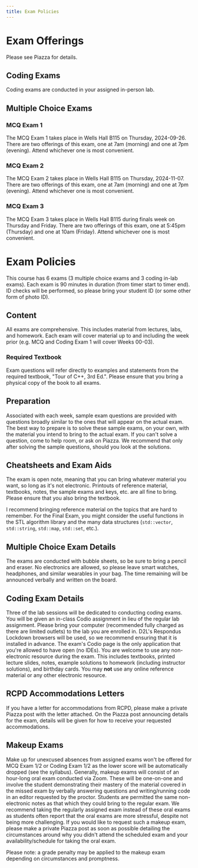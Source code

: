 ```yaml
---
title: Exam Policies
---
```


# Exam Offerings
Please see Piazza for details.

## Coding Exams
Coding exams are conducted in your assigned in-person lab.

## Multiple Choice Exams

### MCQ Exam 1

The MCQ Exam 1 takes place in Wells Hall B115 on Thursday, 2024-09-26. There are two offerings of this exam, one at 7am (morning) and one at 7pm (evening). Attend whichever one is most convenient.


### MCQ Exam 2

The MCQ Exam 2 takes place in Wells Hall B115 on Thursday, 2024-11-07. There are two offerings of this exam, one at 7am (morning) and one at 7pm (evening). Attend whichever one is most convenient.

### MCQ Exam 3

The MCQ Exam 3 takes place in Wells Hall B115 during finals week on Thursday and Friday. There are two offerings of this exam, one at 5:45pm (Thursday) and one at 10am (Friday). Attend whichever one is most convenient. 

# Exam Policies

This course has 6 exams (3 multiple choice exams and 3 coding in-lab exams). Each exam is 90 minutes in duration (from timer start to timer end). ID checks will be performed, so please bring your student ID (or some other form of photo ID).

## Content

All exams are comprehensive. This includes material from lectures, labs, and homework. Each exam will cover material up to and including the week prior (e.g. MCQ and Coding Exam 1 will cover Weeks 00-03).

### Required Textbook

Exam questions will refer directly to examples and statements from the required textbook, "Tour of C++, 3rd Ed.". Please ensure that you bring a physical copy of the book to all exams.

## Preparation

Associated with each week, sample exam questions are provided with questions broadly similar to the ones that will appear on the actual exam. The best way to prepare is to solve these sample exams, on your own, with the material you intend to bring to the actual exam. If you can't solve a question, come to help room, or ask on Piazza. We recommend that only after solving the sample questions, should you look at the solutions.

## Cheatsheets and Exam Aids

The exam is open note, meaning that you can bring whatever material you want, so long as it's not electronic. Printouts of reference material, textbooks, notes, the sample exams and keys, etc. are all fine to bring. Please ensure that you also bring the textbook.

I recommend bringing reference material on the topics that are hard to remember. For the Final Exam, you might consider the useful functions in the STL algorithm library and the many data structures (`std::vector`, `std::string`, `std::map`, `std::set`, etc.).


## Multiple Choice Exam Details

The exams are conducted with bubble sheets, so be sure to bring a pencil and eraser. No electronics are allowed, so please leave smart watches, headphones, and similar wearables in your bag. The time remaining will be announced verbally and written on the board.

## Coding Exam Details

Three of the lab sessions will be dedicated to conducting coding exams. You will be given an in-class Codio assignment in lieu of the regular lab assignment. Please bring your computer (recommended fully charged as there are limited outlets) to the lab you are enrolled in. D2L's Respondus Lockdown browsers will be used, so we recommend ensuring that it is installed in advance. The exam's Codio page is the only application that you're allowed to have open (no IDEs). You are welcome to use any non-electronic resource during the exam. This includes textbooks, printed lecture slides, notes, example solutions to homework (including instructor solutions), and birthday cards. You may **not** use any online reference material or any other electronic resource.

## RCPD Accommodations Letters

If you have a letter for accommodations from RCPD, please make a private Piazza post with the letter attached. On the Piazza post announcing details for the exam, details will be given for how to receive your requested accommodations.

## Makeup Exams

Make up for unexcused absences from assigned exams won't be offered for MCQ Exam 1/2 or Coding Exam 1/2 as the lower score will be automatically dropped (see the syllabus). Generally, makeup exams will consist of an hour-long oral exam conducted via Zoom. These will be one-on-one and involve the student demonstrating their mastery of the material covered in the missed exam by verbally answering questions and writing/running code in an editor requested by the proctor. Students are permitted the same non-electronic notes as that which they could bring to the regular exam. We recommend taking the regularly assigned exam instead of these oral exams as students often report that the oral exams are more stressful, despite not being more challenging. If you would like to request such a makeup exam, please make a private Piazza post as soon as possible detailing the circumstances around why you didn't attend the scheduled exam and your availability/schedule for taking the oral exam. 

Please note: a grade penalty may be applied to the makeup exam depending on circumstances and promptness.
